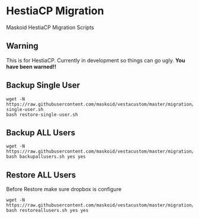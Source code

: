 # HestiaCP Migration
Maskoid HestiaCP Migration Scripts

## Warning

This is for HestiaCP. Currently in development so things can go ugly. **You have been warned!!**

## Backup Single User

```
wget -N https://raw.githubusercontent.com/maskoid/vestacustom/master/migration/restore-single-user.sh
bash restore-single-user.sh

```

## Backup ALL Users

```
wget -N https://raw.githubusercontent.com/maskoid/vestacustom/master/migration/backupallusers.sh
bash backupallusers.sh yes yes
```

## Restore ALL Users
Before Restore make sure dropbox is configure

```
wget -N https://raw.githubusercontent.com/maskoid/vestacustom/master/migration/restoreallusers.sh
bash restoreallusers.sh yes yes
```
